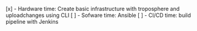 

[x] - Hardware time: Create basic infrastructure with troposphere and uploadchanges using CLI
[ ] - Sofware time: Ansible 
[ ] - CI/CD time: build pipeline with Jenkins
